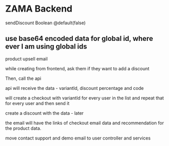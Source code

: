 # ZAMA Backend

sendDiscount Boolean @default(false)

## use base64 encoded data for global id, where ever I am using global ids

product upsell email

while creating from frontend,
ask them if they want to add a discount

Then, call the api

api will receive the data - variantId, discount percentage and code

will create a checkout with variantId for every user in the list and repeat that for every user and then send it

create a discount with the data - later

the email will have the links of checkout email data and recommendation for the product data.

move contact support and demo email to user controller and services

